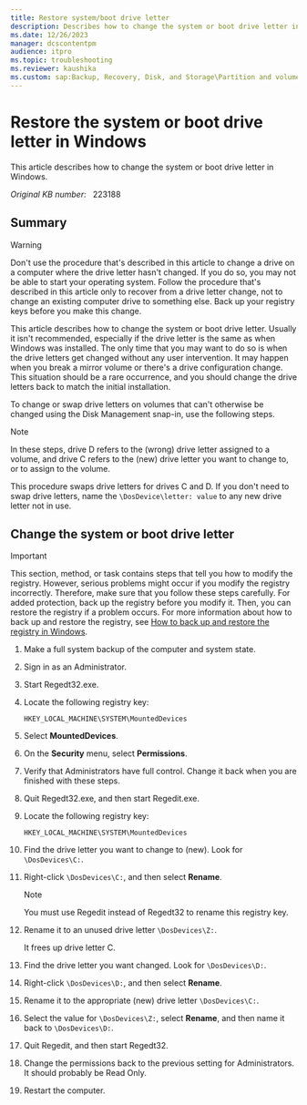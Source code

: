 ```yaml
---
title: Restore system/boot drive letter
description: Describes how to change the system or boot drive letter in Windows.
ms.date: 12/26/2023
manager: dcscontentpm
audience: itpro
ms.topic: troubleshooting
ms.reviewer: kaushika
ms.custom: sap:Backup, Recovery, Disk, and Storage\Partition and volume management, csstroubleshoot
---
```

# Restore the system or boot drive letter in Windows  

This article describes how to change the system or boot drive letter in Windows.

_Original KB number:_ &nbsp; 223188

## Summary

> [!WARNING]
> Don't use the procedure that's described in this article to change a drive on a computer where the drive letter hasn't changed. If you do so, you may not be able to start your operating system. Follow the procedure that's described in this article only to recover from a drive letter change, not to change an existing computer drive to something else. Back up your registry keys before you make this change.

This article describes how to change the system or boot drive letter. Usually it isn't recommended, especially if the drive letter is the same as when Windows was installed. The only time that you may want to do so is when the drive letters get changed without any user intervention. It may happen when you break a mirror volume or there's a drive configuration change. This situation should be a rare occurrence, and you should change the drive letters back to match the initial installation.

To change or swap drive letters on volumes that can't otherwise be changed using the Disk Management snap-in, use the following steps.

> [!NOTE]
> In these steps, drive D refers to the (wrong) drive letter assigned to a volume, and drive C refers to the (new) drive letter you want to change to, or to assign to the volume.

This procedure swaps drive letters for drives C and D. If you don't need to swap drive letters, name the `\DosDevice\letter: value` to any new drive letter not in use.

## Change the system or boot drive letter

> [!IMPORTANT]
> This section, method, or task contains steps that tell you how to modify the registry. However, serious problems might occur if you modify the registry incorrectly. Therefore, make sure that you follow these steps carefully. For added protection, back up the registry before you modify it. Then, you can restore the registry if a problem occurs. For more information about how to back up and restore the registry, see [How to back up and restore the registry in Windows](https://support.microsoft.com/help/322756).

1. Make a full system backup of the computer and system state.
2. Sign in as an Administrator.
3. Start Regedt32.exe.
4. Locate the following registry key:

    `HKEY_LOCAL_MACHINE\SYSTEM\MountedDevices`

5. Select **MountedDevices**.
6. On the **Security** menu, select **Permissions**.
7. Verify that Administrators have full control. Change it back when you are finished with these steps.
8. Quit Regedt32.exe, and then start Regedit.exe.
9. Locate the following registry key:

    `HKEY_LOCAL_MACHINE\SYSTEM\MountedDevices`

10. Find the drive letter you want to change to (new). Look for `\DosDevices\C:`.
11. Right-click `\DosDevices\C:`, and then select **Rename**.

    > [!NOTE]
    > You must use Regedit instead of Regedt32 to rename this registry key.

12. Rename it to an unused drive letter `\DosDevices\Z:`.

    It frees up drive letter C.

13. Find the drive letter you want changed. Look for `\DosDevices\D:`.
14. Right-click `\DosDevices\D:`, and then select **Rename**.
15. Rename it to the appropriate (new) drive letter `\DosDevices\C:`.
16. Select the value for `\DosDevices\Z:`, select **Rename**, and then name it back to `\DosDevices\D:`.
17. Quit Regedit, and then start Regedt32.
18. Change the permissions back to the previous setting for Administrators. It should probably be Read Only.
19. Restart the computer.
